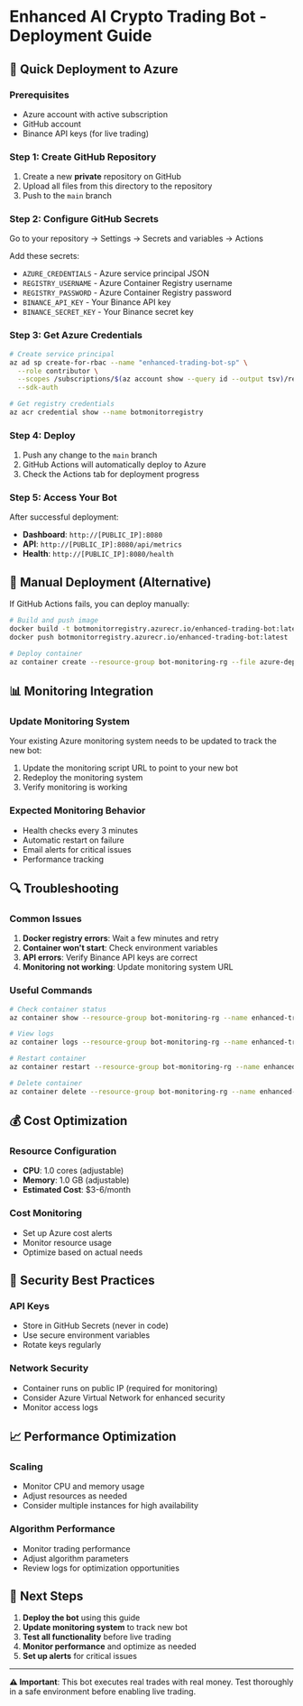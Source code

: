 # Enhanced AI Crypto Trading Bot - Deployment Guide

## 🚀 Quick Deployment to Azure

### Prerequisites
- Azure account with active subscription
- GitHub account
- Binance API keys (for live trading)

### Step 1: Create GitHub Repository
1. Create a new **private** repository on GitHub
2. Upload all files from this directory to the repository
3. Push to the `main` branch

### Step 2: Configure GitHub Secrets
Go to your repository → Settings → Secrets and variables → Actions

Add these secrets:
- `AZURE_CREDENTIALS` - Azure service principal JSON
- `REGISTRY_USERNAME` - Azure Container Registry username
- `REGISTRY_PASSWORD` - Azure Container Registry password
- `BINANCE_API_KEY` - Your Binance API key
- `BINANCE_SECRET_KEY` - Your Binance secret key

### Step 3: Get Azure Credentials
```bash
# Create service principal
az ad sp create-for-rbac --name "enhanced-trading-bot-sp" \
  --role contributor \
  --scopes /subscriptions/$(az account show --query id --output tsv)/resourceGroups/bot-monitoring-rg \
  --sdk-auth

# Get registry credentials
az acr credential show --name botmonitorregistry
```

### Step 4: Deploy
1. Push any change to the `main` branch
2. GitHub Actions will automatically deploy to Azure
3. Check the Actions tab for deployment progress

### Step 5: Access Your Bot
After successful deployment:
- **Dashboard**: `http://[PUBLIC_IP]:8080`
- **API**: `http://[PUBLIC_IP]:8080/api/metrics`
- **Health**: `http://[PUBLIC_IP]:8080/health`

## 🔧 Manual Deployment (Alternative)

If GitHub Actions fails, you can deploy manually:

```bash
# Build and push image
docker build -t botmonitorregistry.azurecr.io/enhanced-trading-bot:latest .
docker push botmonitorregistry.azurecr.io/enhanced-trading-bot:latest

# Deploy container
az container create --resource-group bot-monitoring-rg --file azure-deploy.yml

```

## 📊 Monitoring Integration

### Update Monitoring System
Your existing Azure monitoring system needs to be updated to track the new bot:

1. Update the monitoring script URL to point to your new bot
2. Redeploy the monitoring system
3. Verify monitoring is working

### Expected Monitoring Behavior
- Health checks every 3 minutes
- Automatic restart on failure
- Email alerts for critical issues
- Performance tracking

## 🔍 Troubleshooting

### Common Issues
1. **Docker registry errors**: Wait a few minutes and retry
2. **Container won't start**: Check environment variables
3. **API errors**: Verify Binance API keys are correct
4. **Monitoring not working**: Update monitoring system URL

### Useful Commands
```bash
# Check container status
az container show --resource-group bot-monitoring-rg --name enhanced-trading-bot

# View logs
az container logs --resource-group bot-monitoring-rg --name enhanced-trading-bot

# Restart container
az container restart --resource-group bot-monitoring-rg --name enhanced-trading-bot

# Delete container
az container delete --resource-group bot-monitoring-rg --name enhanced-trading-bot
```

## 💰 Cost Optimization

### Resource Configuration
- **CPU**: 1.0 cores (adjustable)
- **Memory**: 1.0 GB (adjustable)
- **Estimated Cost**: $3-6/month

### Cost Monitoring
- Set up Azure cost alerts
- Monitor resource usage
- Optimize based on actual needs

## 🔐 Security Best Practices

### API Keys
- Store in GitHub Secrets (never in code)
- Use secure environment variables
- Rotate keys regularly

### Network Security
- Container runs on public IP (required for monitoring)
- Consider Azure Virtual Network for enhanced security
- Monitor access logs

## 📈 Performance Optimization

### Scaling
- Monitor CPU and memory usage
- Adjust resources as needed
- Consider multiple instances for high availability

### Algorithm Performance
- Monitor trading performance
- Adjust algorithm parameters
- Review logs for optimization opportunities

## 🎯 Next Steps

1. **Deploy the bot** using this guide
2. **Update monitoring system** to track new bot
3. **Test all functionality** before live trading
4. **Monitor performance** and optimize as needed
5. **Set up alerts** for critical issues

---

**⚠️ Important**: This bot executes real trades with real money. Test thoroughly in a safe environment before enabling live trading.

